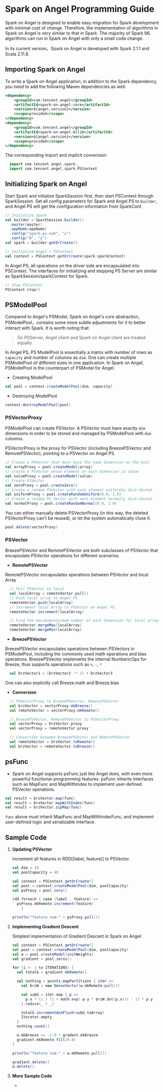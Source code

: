 # Spark on Angel Programming Guide

Spark on Angel is designed to enable easy migration for Spark development with minimal cost of change. Therefore, the implementation of algorithms in Spark on Angel is very similar to that in Spark. The majority of Spark ML algorithms can run in Spark on Angel with only a small code change.

In its current version，Spark on Angel is developed with Spark 2.1.1 and Scala 2.11.8.


## Importing Spark on Angel

To write a Spark on Angel application, in addition to the Spark dependency, you need to add the following Maven dependencies as well:

```xml
<dependency>
    <groupId>com.tencent.angel</groupId>
    <artifactId>spark-on-angel-core</artifactId>
    <version>${angel.version}</version>
    <scope>provided</scope>
</dependency>
<dependency>
    <groupId>com.tencent.angel</groupId>
    <artifactId>spark-on-angel-mllib</artifactId>
    <version>${angel.version}</version>
    <scope>provided</scope>
</dependency>
```

The corresponding import and implicit conversion:

```scala
  import com.tencent.angel.spark._
  import com.tencent.angel.spark.PSContext
```

## Initializing Spark on Angel

Start Spark and initialize SparkSession first, then start PSContext through SparkSession. Set all config parameters for Spark and Angel PS to `builder`, and Angel PS will get the configuration information from SparkConf.

```scala
// Initialize Spark
val builder = SparkSession.builder()
  .master(master)
  .appName(appName)
  .config("spark.ps.num", "x")
  .config("B", "y")
val spark = builder.getOrCreate()

// Initialize Angel's PSContext
val context = PSContext.getOrCreate(spark.sparkContext)
```

In Angel PS, all operations on the driver side are encapsulated into PSContext. The interfaces for initializing and stopping PS Server are similar as SparkSession/sparkContext for Spark.

```scala
// Stop PSContext
PSContext.stop()
```

## PSModelPool

Compared to Angel's PSModel, Spark on Angel's core abstraction, PSModelPool，contains some more subtle adjustments for it to better interact with Spark. It is worth noting that:

> On PSServer, Angel client and Spark on Angel client are treated equally



In Angel PS, PS ModelPool is essentially a matrix with number of rows as `capacity` and number of columns as `dim`. One can create multiple PSModelPool of different sizes in one application. In Spark on Angel, PSModelPool is the counterpart of PSModel for Angel.

* Creating ModelPool

```scala
val pool = context.createModelPool(dim, capacity)
```

* Destroying ModelPool

```scala
context.destroyModelPool(pool)
```


### PSVectorProxy

PSModelPool can create PSVector. A PSVector must have exactly `dim` dimensions in order to be stored and managed by PSModelPool with `dim` columns.

PSVectorProxy is the proxy for PSVector (including BreezePSVector and RemotePSVector), pointing to a PSVector on Angel PS.


```scala
// Create a PSVector that must have the same dimension as the pool
val arrayProxy = pool.createModel(array)
// Create a PSVector whose element on each dimension is value
val valueProxy = pool.createModel(value)
// Create PSVector
val zeroProxy = pool.createZero()
// Create a random PSVector with each element uniformly distributed 
val uniformProxy = pool.createRandomUniform(0.0, 1.0)
// Create a random PS Vector with each element normally distributed
val normalProxy = pool.createRandomNormal(0.0, 1.0)
```

You can either manually delete PSVectorProxy (in this way, the deleted PSVectorProxy can't be reused), or let the system automatically close it.

```scala
pool.delete(vectorProxy)
```

### PSVector

BreezePSVector and RemotePSVector are both subclasses of PSVector that encapsulate PSVector operations for different scenarios.

- **RemotePSVector**
  
RemotePSVector encapsulates operations between PSVector and local Array

```scala
  // Pull PSVector to local
  val localArray = remoteVector.pull()
  // Push local array to Angel PS
  remoteVector.push(localArray)
  // Increment local Array to PSVector on Angel PS
  remoteVector.increment(localArray)

  // Find the maximum/minimum number of each dimension for local array and PSVector
  remoteVector.mergeMax(localArray)
  remoteVector.mergeMin(localArray)
```

- **BreezePSVector**

BreezePSVector encapsulates operations between PSVectors in PSModelPool, including the commonly used math operations and blas operations. BreezePSVector implements the internal NumbericOps for Breeze, thus supports operations such as `+`,  `-`, `*`

```scala
  val brzVector1 = (brzVector2 :* 2) + brzVector3
```

One can also explicitly call Breeze.math and Breeze.blas

- **Conversion**


```scala
  // PSVectorProxy to BreezePSVector, RemotePSVector
  val brzVector = vectorProxy.mkBreeze()
  val remoteVector = vectorProxy.mkRemote()

  // BreezePSVector, RemotePSVector to PSVectorProxy
  val vectorProxy = brzVector.proxy
  val vectorProxy = remoteVector.proxy

  // Conversion between BreezePSVector and RemotePSVector
  val remoteVector = brzVector.toRemote()
  val brzVector = remoteVector.toBreeze()
```

## psFunc

- Spark on Angel supports psFunc just like Angel does, with even more powerful functional-programming features. psFunc inherits interfaces such as MapFunc and MapWithIndex to implement user-defined PSVector operations.

```scala
val result = brzVector.map(func)
val result = brzVector.mapWithIndex(func)
val result = brzVector.zipMap(func)
```
`func` above must inherit MapFunc and MapWithIndexFunc, and implement user-defined logic and serializable interface.


## Sample Code

1. **Updating PSVector**

	Increment all features in RDD[(label, feature)] to PSVector.


	```Scala
	val dim = 10
	val poolCapacity = 40

	val context = PSContext.getOrCreate()
	val pool = context.createModelPool(dim, poolCapacity)
	val psProxy = pool.zero()

	rdd.foreach { case (label , feature) =>
	  psProxy.mkRemote.increment(feature)
		}

	println("feature sum:" + psProxy.pull())
	```

2. **Implementing Gradient Descent**

	Simplest implementation of Gradient Descent in Spark on Angel:

	```Scala
	val context = PSContext.getOrCreate()
	val pool = context.createModelPool(dim, poolCapacity)
	val w = pool.createModel(initWeights)
	val gradient = pool.zeros()

	for (i <- 1 to ITERATIONS) {
	  val totalG = gradient.mkRemote()

	  val nothing = points.mapPartitions { iter =>
	    val brzW = new DenseVector(w.mkRemote.pull())

	    val subG = iter.map { p =>
	      p.x * (1 / (1 + math.exp(-p.y * brzW.dot(p.x))) - 1) * p.y
	    }.reduce(_ + _)

	    totalG.incrementAndFlush(subG.toArray)
	    Iterator.empty
	  }
	  nothing.count()

	  w.mkBreeze += -1.0 * gradent.mkBreeze
	  gradient.mkRemote.fill(0.0)
	}

	println("feature sum:" + w.mkRemote.pull())

	gradient.delete()
	w.delete()
	```
	
3. **More Sample Code**

	* 
